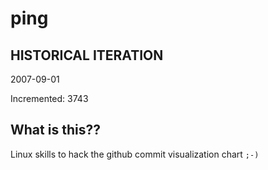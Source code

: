 # ping

## HISTORICAL ITERATION
2007-09-01

Incremented: 3743

## What is this?? 
Linux skills to hack the github commit visualization chart `;-)`
